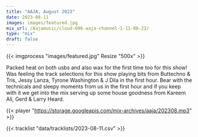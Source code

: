 ```yaml
---
title: "AAJA, August 2023"
date: 2023-08-11
images: images/featured.jpg
mix_url: /Aajamusic/cloud-696-aaja-channel-1-11-08-23/
type: "mix"
draft: false
---
```


{{< imgprocess "images/featured.jpg" Resize "500x" >}}

Packed heat on both usbs and also wax for the first time too for this show! Was feeling the track selections for this show playing bits from Buttechno & Tris, Jessy Lanza, Tyrone Washington & J Dila in the first hour. Bear with the technicals and sleepy moments from us in the first hour and if you keep with it we get into the mix serving up some house goodness from Kareem Ali, Gerd & Larry Heard.

{{< player "https://storage.googleapis.com/mix-archives/aaja/202308.mp3" >}}

{{< tracklist "data/tracklists/2023-08-11.csv" >}}

